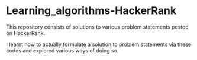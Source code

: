 # Learning_algorithms-HackerRank
This repository consists of solutions to various problem statements posted on HackerRank.

I learnt how to actually formulate a solution to problem statements via these codes and 
explored various ways of doing so.
